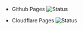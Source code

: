 - Github Pages
  ![Status](https://cohey0727.github.io/github-actions-update-badge/status.svg)

- Cloudflare Pages
  ![Status](https://github-actions-update-badge.pages.dev/status.svg)
